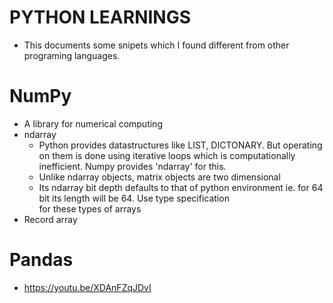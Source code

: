 # PYTHON LEARNINGS
* This documents some snipets which I found different from other programing languages.

# NumPy 
  * A library for numerical computing
  * ndarray
    - Python provides datastructures like LIST, DICTONARY. But operating on them is done using iterative loops which is 
      computationally inefficient. Numpy provides 'ndarray' for this.
    - Unlike ndarray objects, matrix objects are two dimensional
    - Its ndarray bit depth defaults to that of python environment ie. for 64 bit its length will be 64. Use type specification  
      for these types of arrays
  * Record array
# Pandas
  * https://youtu.be/XDAnFZqJDvI
